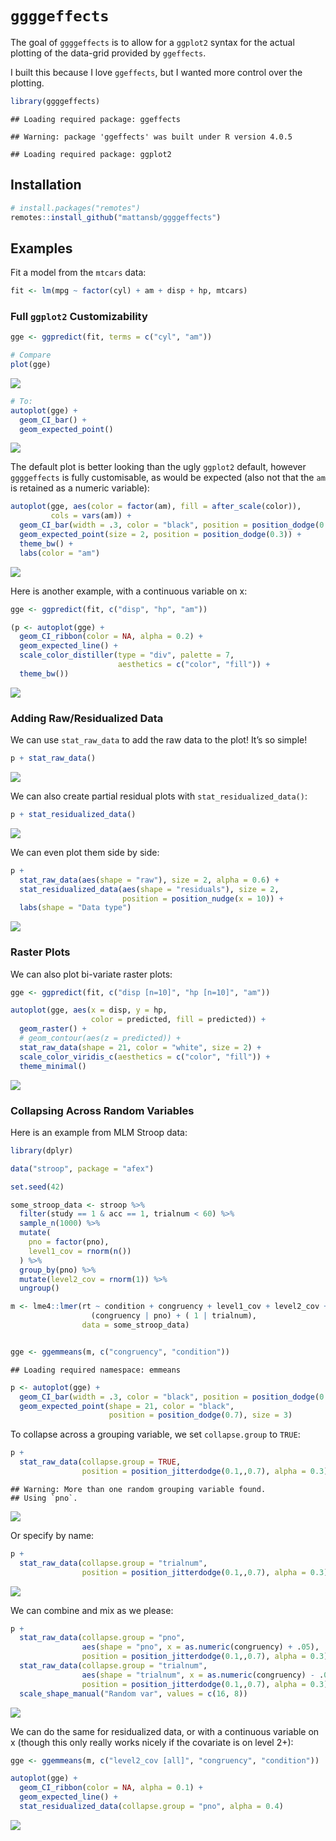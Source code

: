 
# `ggggeffects`

The goal of `ggggeffects` is to allow for a `ggplot2` syntax for the
actual plotting of the data-grid provided by `ggeffects`.

I built this because I love `ggeffects`, but I wanted more control over
the plotting.

``` r
library(ggggeffects)
```

    ## Loading required package: ggeffects

    ## Warning: package 'ggeffects' was built under R version 4.0.5

    ## Loading required package: ggplot2

## Installation

``` r
# install.packages("remotes")
remotes::install_github("mattansb/ggggeffects")
```

## Examples

Fit a model from the `mtcars` data:

``` r
fit <- lm(mpg ~ factor(cyl) + am + disp + hp, mtcars)
```

### Full `ggplot2` Customizability

``` r
gge <- ggpredict(fit, terms = c("cyl", "am"))

# Compare
plot(gge)
```

![](README_files/figure-gfm/compare-1.png)<!-- -->

``` r
# To:
autoplot(gge) +
  geom_CI_bar() +
  geom_expected_point()
```

![](README_files/figure-gfm/compare-2.png)<!-- -->

The default plot is better looking than the ugly `ggplot2` default,
however `ggggeffects` is fully customisable, as would be expected (also
not that the `am` is retained as a numeric variable):

``` r
autoplot(gge, aes(color = factor(am), fill = after_scale(color)),
         cols = vars(am)) +
  geom_CI_bar(width = .3, color = "black", position = position_dodge(0.3)) +
  geom_expected_point(size = 2, position = position_dodge(0.3)) +
  theme_bw() +
  labs(color = "am")
```

![](README_files/figure-gfm/custom1-1.png)<!-- -->

Here is another example, with a continuous variable on x:

``` r
gge <- ggpredict(fit, c("disp", "hp", "am"))

(p <- autoplot(gge) +
  geom_CI_ribbon(color = NA, alpha = 0.2) +
  geom_expected_line() +
  scale_color_distiller(type = "div", palette = 7, 
                        aesthetics = c("color", "fill")) +
  theme_bw())
```

![](README_files/figure-gfm/custom2-1.png)<!-- -->

### Adding Raw/Residualized Data

We can use `stat_raw_data` to add the raw data to the plot! It’s so
simple!

``` r
p + stat_raw_data()
```

![](README_files/figure-gfm/with_data-1.png)<!-- -->

We can also create partial residual plots with
`stat_residualized_data()`:

``` r
p + stat_residualized_data()
```

![](README_files/figure-gfm/with_residuals-1.png)<!-- -->

We can even plot them side by side:

``` r
p +
  stat_raw_data(aes(shape = "raw"), size = 2, alpha = 0.6) +
  stat_residualized_data(aes(shape = "residuals"), size = 2,
                         position = position_nudge(x = 10)) +
  labs(shape = "Data type")
```

![](README_files/figure-gfm/with_both-1.png)<!-- -->

### Raster Plots

We can also plot bi-variate raster plots:

``` r
gge <- ggpredict(fit, c("disp [n=10]", "hp [n=10]", "am"))

autoplot(gge, aes(x = disp, y = hp,
                  color = predicted, fill = predicted)) +
  geom_raster() +
  # geom_contour(aes(z = predicted)) +
  stat_raw_data(shape = 21, color = "white", size = 2) +
  scale_color_viridis_c(aesthetics = c("color", "fill")) +
  theme_minimal()
```

![](README_files/figure-gfm/raster_2Dplot-1.png)<!-- -->

### Collapsing Across Random Variables

Here is an example from MLM Stroop data:

``` r
library(dplyr)

data("stroop", package = "afex")

set.seed(42)

some_stroop_data <- stroop %>%
  filter(study == 1 & acc == 1, trialnum < 60) %>%
  sample_n(1000) %>%
  mutate(
    pno = factor(pno),
    level1_cov = rnorm(n())
  ) %>%
  group_by(pno) %>%
  mutate(level2_cov = rnorm(1)) %>%
  ungroup()

m <- lme4::lmer(rt ~ condition + congruency + level1_cov + level2_cov +
                  (congruency | pno) + ( 1 | trialnum),
                data = some_stroop_data)


gge <- ggemmeans(m, c("congruency", "condition"))
```

    ## Loading required namespace: emmeans

``` r
p <- autoplot(gge) +
  geom_CI_bar(width = .3, color = "black", position = position_dodge(0.7)) +
  geom_expected_point(shape = 21, color = "black", 
                      position = position_dodge(0.7), size = 3)
```

To collapse across a grouping variable, we set `collapse.group` to
`TRUE`:

``` r
p +
  stat_raw_data(collapse.group = TRUE, 
                position = position_jitterdodge(0.1,,0.7), alpha = 0.3)
```

    ## Warning: More than one random grouping variable found.
    ## Using `pno`.

![](README_files/figure-gfm/collapsTRUE-1.png)<!-- -->

Or specify by name:

``` r
p +
  stat_raw_data(collapse.group = "trialnum", 
                position = position_jitterdodge(0.1,,0.7), alpha = 0.3)
```

![](README_files/figure-gfm/collapse_trialnum-1.png)<!-- -->

We can combine and mix as we please:

``` r
p +
  stat_raw_data(collapse.group = "pno", 
                aes(shape = "pno", x = as.numeric(congruency) + .05),
                position = position_jitterdodge(0.1,,0.7), alpha = 0.3) +
  stat_raw_data(collapse.group = "trialnum", 
                aes(shape = "trialnum", x = as.numeric(congruency) - .05),
                position = position_jitterdodge(0.1,,0.7), alpha = 0.3) +
  scale_shape_manual("Random var", values = c(16, 8))
```

![](README_files/figure-gfm/collapse_both-1.png)<!-- -->

We can do the same for residualized data, or with a continuous variable
on x (though this only really works nicely if the covariate is on level
2+):

``` r
gge <- ggemmeans(m, c("level2_cov [all]", "congruency", "condition"))

autoplot(gge) +
  geom_CI_ribbon(color = NA, alpha = 0.1) +
  geom_expected_line() +
  stat_residualized_data(collapse.group = "pno", alpha = 0.4)
```

![](README_files/figure-gfm/unnamed-chunk-1-1.png)<!-- -->
